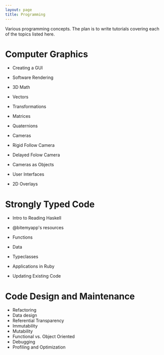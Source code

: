 ```yaml
---
layout: page
title: Programming
---
```

Various programming concepts.
The plan is to write tutorials covering each of the topics listed here.

# Computer Graphics

- Creating a GUI

- Software Rendering

- 3D Math
 - Vectors
 - Transformations
 - Matrices
 - Quaternions

- Cameras
 - Rigid Follow Camera
 - Delayed Folow Camera
 - Cameras as Objects

- User Interfaces
 - 2D Overlays

# Strongly Typed Code

- Intro to Reading Haskell
 - @bitemyapp's resources
 - Functions
 - Data
 - Typeclasses
  
- Applications in Ruby
 - Updating Existing Code

# Code Design and Maintenance
- Refactoring
- Data design
- Referential Transparency
- Immutability
- Mutability
- Functional vs. Object Oriented
- Debugging
- Profiling and Optimization
